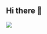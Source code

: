 ## Hi there 👋

<a href="https://github.com/devxb/gitanimals">
  <img src="https://render.gitanimals.org/farms/{LineYK}"/>
</a>    

<!--
**KwonYH-sky/KwonYH-sky** is a ✨ _special_ ✨ repository because its `README.md` (this file) appears on your GitHub profile.

Here are some ideas to get you started:

- 🔭 I’m currently working on ...
- 🌱 I’m currently learning ...
- 👯 I’m looking to collaborate on ...
- 🤔 I’m looking for help with ...
- 💬 Ask me about ...
- 📫 How to reach me: ...
- 😄 Pronouns: ...
- ⚡ Fun fact: ...
-->
